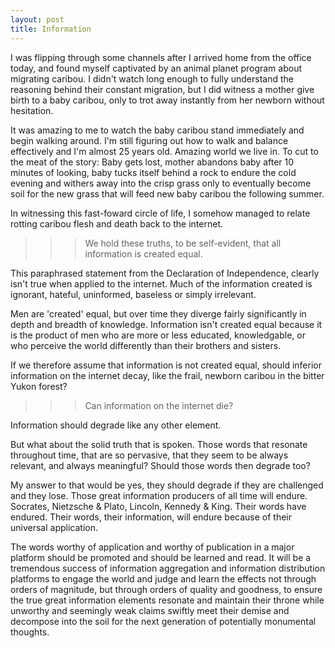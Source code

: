 ```yaml
---
layout: post
title: Information
---
```


I was flipping through some channels after I arrived home from the office today, and found myself captivated by an animal planet program about migrating caribou. I didn't watch long enough to fully understand the reasoning behind their constant migration, but I did witness a mother give birth to a baby caribou, only to trot away instantly from her newborn without hesitation.

It was amazing to me to watch the baby caribou stand immediately and begin walking around. I'm still figuring out how to walk and balance effectively and I'm almost 25 years old. Amazing world we live in. To cut to the meat of the story: Baby gets lost, mother abandons baby after 10 minutes of looking, baby tucks itself behind a rock to endure the cold evening and withers away into the crisp grass only to eventually become soil for the new grass that will feed new baby caribou the following summer.

In witnessing this fast-foward circle of life, I somehow managed to relate rotting caribou flesh and death back to the internet.

>>> We hold these truths, to be self-evident, that all information is created equal.

This paraphrased statement from the Declaration of Independence, clearly isn't true when applied to the internet. Much of the information created is ignorant, hateful, uninformed, baseless or simply irrelevant.

Men are 'created' equal, but over time they diverge fairly significantly in depth and breadth of knowledge. Information isn't created equal because it is the product of men who are more or less educated, knowledgable, or who perceive the world differently than their brothers and sisters.

If we therefore assume that information is not created equal, should inferior information on the internet decay, like the frail, newborn caribou in the bitter Yukon forest?

>>> Can information on the internet die?

Information should degrade like any other element.

But what about the solid truth that is spoken. Those words that resonate throughout time, that are so pervasive, that they seem to be always relevant, and always meaningful? Should those words then degrade too?

My answer to that would be yes, they should degrade if they are challenged and they lose. Those great information producers of all time will endure. Socrates, Nietzsche & Plato, Lincoln, Kennedy & King. Their words have endured. Their words, their information, will endure because of their universal application.

The words worthy of application and worthy of publication in a major platform should be promoted and should be learned and read. It will be a tremendous success of information aggregation and information distribution platforms to engage the world and judge and learn the effects not through orders of magnitude, but through orders of quality and goodness, to ensure the true great information elements resonate and maintain their throne while unworthy and seemingly weak claims swiftly meet their demise and decompose into the soil for the next generation of potentially monumental thoughts.

